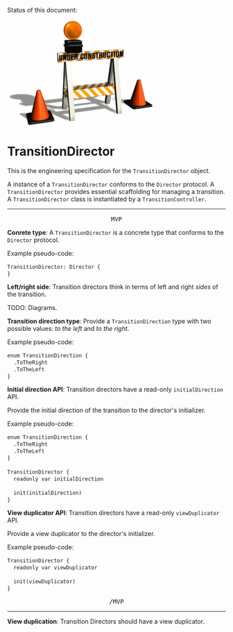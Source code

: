 Status of this document:
![](../_assets/under-construction-flashing-barracade-animation.gif)

# TransitionDirector

This is the engineering specification for the `TransitionDirector` object.

A instance of a `TransitionDirector` conforms to the `Director` protocol. A `TransitionDirector` provides essential scaffolding for managing a transition. A `TransitionDirector` class is instantiated by a `TransitionController`.

---

<p style="text-align:center"><tt>MVP</tt></p>

**Conrete type**: A `TransitionDirector` is a concrete type that conforms to the `Director` protocol.

Example pseudo-code:

    TransitionDirector: Director {
    }

**Left/right side**: Transition directors think in terms of left and right *sides* of the transition.

TODO: Diagrams.

**Transition direction type**: Provide a `TransitionDirection` type with two possible values: *to the left* and *to the right*.

Example pseudo-code:

    enum TransitionDirection {
      .ToTheRight
      .ToTheLeft
    }

**Initial direction API**: Transition directors have a read-only `initialDirection` API.

Provide the initial direction of the transition to the director's initializer.

Example pseudo-code:

    enum TransitionDirection {
      .ToTheRight
      .ToTheLeft
    }
    
    TransitionDirector {
      readonly var initialDirection
      
      init(initialDirection)
    }

**View duplicator API**: Transition directors have a read-only `viewDuplicator` API.

Provide a view duplicator to the director's initializer.

Example pseudo-code:

    TransitionDirector {
      readonly var viewDuplicator
      
      init(viewDuplicator)
    }

<p style="text-align:center"><tt>/MVP</tt></p>

---

**View duplication**: Transition Directors should have a view duplicator.
